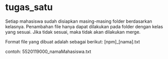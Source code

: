 # tugas_satu
Setiap mahasiswa sudah disiapkan masing-masing folder berdasarkan kelasnya. Penambahan file hanya dapat dilakukan pada folder dengan kelas yang sesuai. Jika tidak sesuai, maka tidak akan dilakukan merge.

Format file yang dibuat adalah sebagai berikut:
[npm]_[nama].txt

contoh:
5520119000_namaMahasiswa.txt